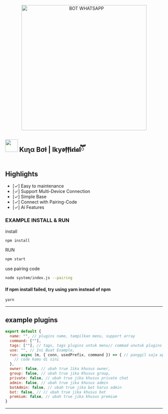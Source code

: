 <p align="center">
<img src="https://btch.pages.dev/file/9e4162d4034241953fdfb.jpg" alt="BOT WHATSAPP" width="400"/>


## <img height="40" src="https://raw.githubusercontent.com/innng/innng/master/assets/kyubey.gif"/> Kιɳα Bσƚ | Iky𝖔𝖋𝖋𝖎𝖈𝖎𝖆𝖑ཽ
## Highlights

- [✓] Easy to maintenance
- [✓] Support Multi-Device Connection
- [✓] Simple Base
- [✓] Connect with Pairing-Code
- [✓] Ai Features

### EXAMPLE INSTALL & RUN

install
```bash
npm install
```
RUN
```bash
npm start
```
use pairing code
```bash
node system/index.js --pairing
```

#### If npm install failed, try using yarn instead of npm
```bah
yarn
```
---------

## example plugins 
```js
export default {
  name: "", // plugins name, tampilkan menu, support array
  command: [""],
  tags: [""], // tags, tags plugins untuk menu// commad unutuk plugins
  use: "", // Ini Buat Example,
  run: async (m, { conn, usedPrefix, command }) => { // panggil saja apa yang kamu butuhkan
    // code kamu di sini 
  },
  owner: false, // ubah true Jika khusus owner,
  group: false, // ubah true jika Khusus group,
  private: false, // ubah true jika khusus private chat
  admin: false, // ubah true jika khusus admin
  botAdmin: false, // ubah true jika bot harus admin
  bot: false, // // ubah true jika khusus bot
  premium: false, // ubah true jika khusus premium 
}
```
---------
